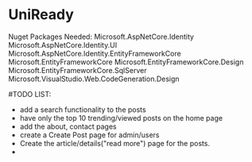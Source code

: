# UniReady

Nuget Packages Needed:
Microsoft.AspNetCore.Identity
Microsoft.AspNetCore.Identity.UI
Microsoft.AspNetCore.Identity.EntityFrameworkCore
Microsoft.EntityFrameworkCore
Microsoft.EntityFrameworkCore.Design
Microsoft.EntityFrameworkCore.SqlServer
Microsoft.VisualStudio.Web.CodeGeneration.Design


#TODO LIST:
- add a search functionality to the posts
- have only the top 10 trending/viewed posts on the home page
- add the about, contact pages
- create a Create Post page for admin/users
- Create the article/details("read more") page for the posts.
- 
